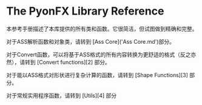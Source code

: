 # The PyonFX Library Reference
本参考手册描述了本库提供的所有类和函数。它很简洁，但试图做到精确和完整。


对于ASS解析函数和对象类，请转到 [Ass Core]('Ass Core.md')部分。


对于Convert函数，可以将基于ASS格式的所有内容转换为更舒适的格式（反之亦然），请转到 [Convert functions][2] 部分。


对于能以ASS格式对形状进行复杂计算的函数，请转到 [Shape Functions][3] 部分。


对于常规实用程序函数，请转到 [Utils][4] 部分
